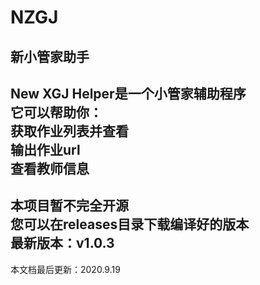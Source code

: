 # NZGJ
新小管家助手
-------------
New XGJ Helper是一个小管家辅助程序  
它可以帮助你：  
 获取作业列表并查看  
 输出作业url  
 查看教师信息  
-------------  
本项目暂不完全开源  
您可以在releases目录下载编译好的版本  
最新版本：v1.0.3  
--------------  
本文档最后更新：2020.9.19  
